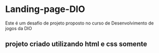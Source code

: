# Landing-page-DIO
 Este é um desafio de projeto proposto no curso de Desenvolvimento de jogos da DIO

## projeto criado utilizando html e css somente
